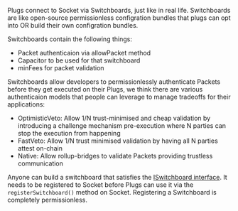 Plugs connect to Socket via Switchboards, just like in real life. Switchboards are like open-source permissionless configration bundles that plugs can opt into OR build their own configration bundles.

Switchboards contain the following things:
- Packet authenticaion via allowPacket method
- Capacitor to be used for that switchboard
- minFees for packet validation

Switchboards allow developers to permissionlessly authenticate Packets before they get executed on their Plugs, we think there are various authenticaion models that people can leverage to manage tradeoffs for their applications:
- OptimisticVeto: Allow 1/N trust-minimised and cheap validation by introducing a challenge mechanism pre-execution where N parties can stop the execution from happening  
- FastVeto: Allow 1/N trust minimised validation by having all N parties attest on-chain
- Native: Allow rollup-bridges to validate Packets providing trustless communication

Anyone can build a switchboard that satisfies the [ISwitchboard interface](../../Build/Interfaces/ISwitchboard.md). It needs to be registered to Socket before Plugs can use it via the `registerSwitchboard()` method on Socket. Registering a Switchboard is completely permissionless. 